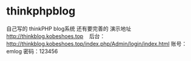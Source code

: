 # thinkphpblog
自己写的 thinkPHP blog系统  还有要完善的
演示地址 http://thinkblog.kobeshoes.top    后台：http://thinkblog.kobeshoes.top/index.php/Admin/login/index.html
账号：emlog 密码：123456
